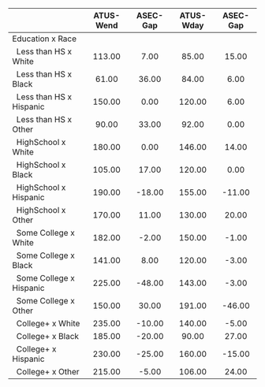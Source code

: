 
|                      |    ATUS-Wend |     ASEC-Gap |    ATUS-Wday |     ASEC-Gap |
| -------------------- | :----------: | :----------: | :----------: | :----------: |
| Education x Race     |              |              |              |              |
| &nbsp;&nbsp;Less than HS x White |       113.00 |         7.00 |        85.00 |        15.00 |
| &nbsp;&nbsp;Less than HS x Black |        61.00 |        36.00 |        84.00 |         6.00 |
| &nbsp;&nbsp;Less than HS x Hispanic |       150.00 |         0.00 |       120.00 |         6.00 |
| &nbsp;&nbsp;Less than HS x Other |        90.00 |        33.00 |        92.00 |         0.00 |
| &nbsp;&nbsp;HighSchool x White |       180.00 |         0.00 |       146.00 |        14.00 |
| &nbsp;&nbsp;HighSchool x Black |       105.00 |        17.00 |       120.00 |         0.00 |
| &nbsp;&nbsp;HighSchool x Hispanic |       190.00 |       -18.00 |       155.00 |       -11.00 |
| &nbsp;&nbsp;HighSchool x Other |       170.00 |        11.00 |       130.00 |        20.00 |
| &nbsp;&nbsp;Some College x White |       182.00 |        -2.00 |       150.00 |        -1.00 |
| &nbsp;&nbsp;Some College x Black |       141.00 |         8.00 |       120.00 |        -3.00 |
| &nbsp;&nbsp;Some College x Hispanic |       225.00 |       -48.00 |       143.00 |        -3.00 |
| &nbsp;&nbsp;Some College x Other |       150.00 |        30.00 |       191.00 |       -46.00 |
| &nbsp;&nbsp;College+ x White |       235.00 |       -10.00 |       140.00 |        -5.00 |
| &nbsp;&nbsp;College+ x Black |       185.00 |       -20.00 |        90.00 |        27.00 |
| &nbsp;&nbsp;College+ x Hispanic |       230.00 |       -25.00 |       160.00 |       -15.00 |
| &nbsp;&nbsp;College+ x Other |       215.00 |        -5.00 |       106.00 |        24.00 |

